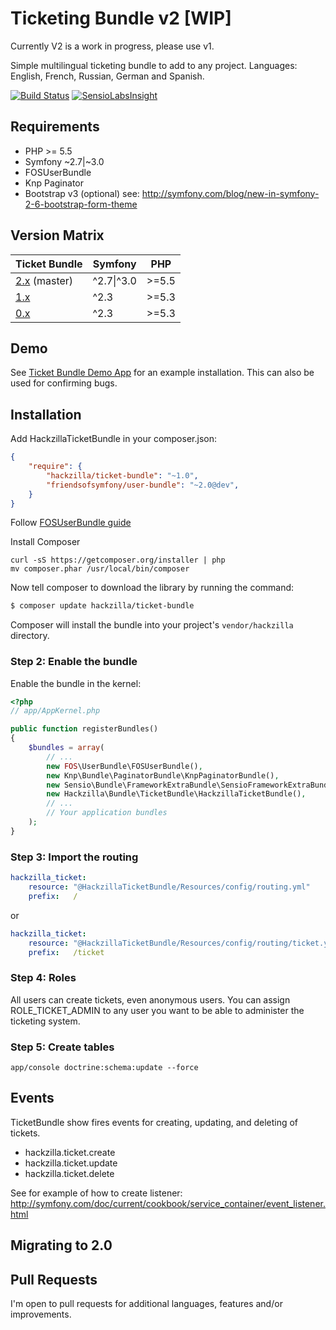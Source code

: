 Ticketing Bundle v2 [WIP]
===================

Currently V2 is a work in progress, please use v1.

Simple multilingual ticketing bundle to add to any project.
Languages: English, French, Russian, German and Spanish.

[![Build Status](https://travis-ci.org/hackzilla/TicketBundle.png?branch=master)](https://travis-ci.org/hackzilla/TicketBundle)
[![SensioLabsInsight](https://insight.sensiolabs.com/projects/091d37a9-7862-4365-952c-814ce95c4d6c/mini.png)](https://insight.sensiolabs.com/projects/091d37a9-7862-4365-952c-814ce95c4d6c)

Requirements
------------

* PHP >= 5.5
* Symfony ~2.7|~3.0
* FOSUserBundle
* Knp Paginator
* Bootstrap v3 (optional) see: http://symfony.com/blog/new-in-symfony-2-6-bootstrap-form-theme


Version Matrix
--------------

| Ticket Bundle                                                          | Symfony    | PHP   |
| ---------------------------------------------------------------------- | ---------- | ----- |
| [2.x](https://github.com/hackzilla/TicketBundle/tree/master) (master)  | ^2.7\|^3.0 | >=5.5 |
| [1.x](https://github.com/hackzilla/TicketBundle/tree/1.x)              | ^2.3       | >=5.3 |
| [0.x](https://github.com/hackzilla/TicketBundle/tree/0.9.x)            | ^2.3       | >=5.3 |


Demo
----

See [Ticket Bundle Demo App](https://github.com/hackzilla/TicketBundleDemoApp) for an example installation.  This can also be used for confirming bugs.

Installation
------------

Add HackzillaTicketBundle in your composer.json:

```json
{
    "require": {
        "hackzilla/ticket-bundle": "~1.0",
        "friendsofsymfony/user-bundle": "~2.0@dev",
    }
}
```

Follow [FOSUserBundle guide](https://github.com/FriendsOfSymfony/FOSUserBundle)


Install Composer

```
curl -sS https://getcomposer.org/installer | php
mv composer.phar /usr/local/bin/composer
```

Now tell composer to download the library by running the command:

``` bash
$ composer update hackzilla/ticket-bundle
```

Composer will install the bundle into your project's `vendor/hackzilla` directory.

### Step 2: Enable the bundle

Enable the bundle in the kernel:

``` php
<?php
// app/AppKernel.php

public function registerBundles()
{
    $bundles = array(
        // ...
        new FOS\UserBundle\FOSUserBundle(),
        new Knp\Bundle\PaginatorBundle\KnpPaginatorBundle(),
        new Sensio\Bundle\FrameworkExtraBundle\SensioFrameworkExtraBundle(),
        new Hackzilla\Bundle\TicketBundle\HackzillaTicketBundle(),
        // ...
        // Your application bundles
    );
}
```

### Step 3: Import the routing

``` yml
hackzilla_ticket:
    resource: "@HackzillaTicketBundle/Resources/config/routing.yml"
    prefix:   /
```

or 

``` yml
hackzilla_ticket:
    resource: "@HackzillaTicketBundle/Resources/config/routing/ticket.yml"
    prefix:   /ticket
```

### Step 4: Roles

All users can create tickets, even anonymous users.
You can assign ROLE_TICKET_ADMIN to any user you want to be able to administer the ticketing system.

### Step 5: Create tables

```app/console doctrine:schema:update --force```

Events
------

TicketBundle show fires events for creating, updating, and deleting of tickets.

* hackzilla.ticket.create
* hackzilla.ticket.update
* hackzilla.ticket.delete

See for example of how to create listener: http://symfony.com/doc/current/cookbook/service_container/event_listener.html


Migrating to 2.0
----------------



Pull Requests
-------------

I'm open to pull requests for additional languages, features and/or improvements.
